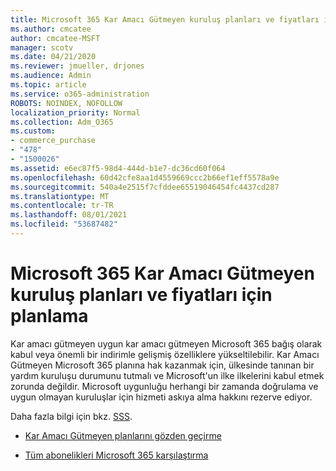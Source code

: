```yaml
---
title: Microsoft 365 Kar Amacı Gütmeyen kuruluş planları ve fiyatları için planlama
ms.author: cmcatee
author: cmcatee-MSFT
manager: scotv
ms.date: 04/21/2020
ms.reviewer: jmueller, drjones
ms.audience: Admin
ms.topic: article
ms.service: o365-administration
ROBOTS: NOINDEX, NOFOLLOW
localization_priority: Normal
ms.collection: Adm_O365
ms.custom:
- commerce_purchase
- "478"
- "1500026"
ms.assetid: e6ec87f5-98d4-444d-b1e7-dc36cd60f064
ms.openlocfilehash: 60d42cfe8aa1d4559669ccc2b66ef1eff5578a9e
ms.sourcegitcommit: 540a4e2515f7cfddee65519046454fc4437cd287
ms.translationtype: MT
ms.contentlocale: tr-TR
ms.lasthandoff: 08/01/2021
ms.locfileid: "53687482"
---
```

# <a name="microsoft-365-for-nonprofit-plans-and-pricing"></a>Microsoft 365 Kar Amacı Gütmeyen kuruluş planları ve fiyatları için planlama

Kar amacı gütmeyen uygun kar amacı gütmeyen Microsoft 365 bağış olarak kabul veya önemli bir indirimle gelişmiş özelliklere yükseltilebilir. Kar Amacı Gütmeyen Microsoft 365 planına hak kazanmak [](https://go.microsoft.com/fwlink/p/?LinkID=330253) için, ülkesinde tanınan bir yardım kuruluşu durumunu tutmalı ve Microsoft'un ilke ilkelerini kabul etmek zorunda değildir. Microsoft uygunluğu herhangi bir zamanda doğrulama ve uygun olmayan kuruluşlar için hizmeti askıya alma hakkını rezerve ediyor.
  
Daha fazla bilgi için bkz. [SSS](https://products.office.com/nonprofit/office-365-nonprofit).
  
- [Kar Amacı Gütmeyen planlarını gözden geçirme](https://products.office.com/nonprofit/office-365-nonprofit-plans-and-pricing?tab=1)

- [Tüm abonelikleri Microsoft 365 karşılaştırma](https://products.office.com/business/compare-more-office-365-for-business-plans)